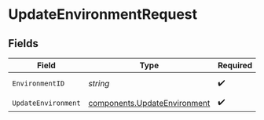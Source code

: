 # UpdateEnvironmentRequest


## Fields

| Field                                                                        | Type                                                                         | Required                                                                     | Description                                                                  |
| ---------------------------------------------------------------------------- | ---------------------------------------------------------------------------- | ---------------------------------------------------------------------------- | ---------------------------------------------------------------------------- |
| `EnvironmentID`                                                              | *string*                                                                     | :heavy_check_mark:                                                           | Environment UUID                                                             |
| `UpdateEnvironment`                                                          | [components.UpdateEnvironment](../../models/components/updateenvironment.md) | :heavy_check_mark:                                                           | N/A                                                                          |